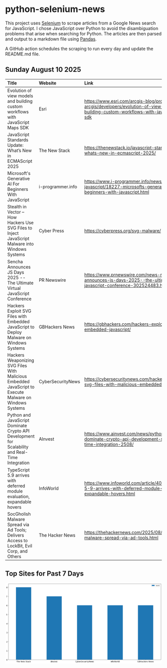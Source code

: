 # python-selenium-news

This project uses [Selenium](https://www.seleniumhq.org/) to scrape articles from a Google News search for JavaScript.
I chose JavaScript over Python to avoid the disambiguation problems that arise when searching for Python.
The articles are then parsed and output to a markdown file using [Pandas](https://pandas.pydata.org/).

A GitHub action schedules the scraping to run every day and update the README.md file.

## Sunday August 10 2025


| Title                                                                                                  | Website           | Link                                                                                                                                               |
|:-------------------------------------------------------------------------------------------------------|:------------------|:---------------------------------------------------------------------------------------------------------------------------------------------------|
| Evolution of view models and building custom workflows with JavaScript Maps SDK                        | Esri              | https://www.esri.com/arcgis-blog/products/js-api-arcgis/developers/evolution-of-view-models-and-building-custom-workflows-with-javascript-maps-sdk |
| JavaScript Standards Update: What’s New in ECMAScript 2025                                             | The New Stack     | https://thenewstack.io/javascript-standards-update-whats-new-in-ecmascript-2025/                                                                   |
| Microsoft's Generative AI For Beginners With JavaScript                                                | i-programmer.info | https://www.i-programmer.info/news/167-javascript/18227-microsofts-generative-ai-for-beginners-with-javascript.html                                |
| Stealth in Vector – How Hackers Use SVG Files to Inject JavaScript Malware into Windows Systems        | Cyber Press       | https://cyberpress.org/svg-malware/                                                                                                                |
| Sencha Announces JS Days 2025 -- The Ultimate Virtual JavaScript Conference                            | PR Newswire       | https://www.prnewswire.com/news-releases/sencha-announces-js-days-2025--the-ultimate-virtual-javascript-conference-302524483.html                  |
| Hackers Exploit SVG Files with Embedded JavaScript to Deploy Malware on Windows Systems                | GBHackers News    | https://gbhackers.com/hackers-exploit-svg-files-with-embedded-javascript/                                                                          |
| Hackers Weaponizing SVG Files With Malicious Embedded JavaScript to Execute Malware on Windows Systems | CyberSecurityNews | https://cybersecuritynews.com/hackers-weaponizing-svg-files-with-malicious-embedded-javascript/                                                    |
| Python and JavaScript Dominate Crypto API Development for Scalability and Real-Time Integration        | AInvest           | https://www.ainvest.com/news/python-javascript-dominate-crypto-api-development-scalability-real-time-integration-2508/                             |
| TypeScript 5.9 arrives with deferred module evaluation, expandable hovers                              | InfoWorld         | https://www.infoworld.com/article/4020579/typescript-5-9-arrives-with-deferred-module-evaluation-expandable-hovers.html                            |
| SocGholish Malware Spread via Ad Tools; Delivers Access to LockBit, Evil Corp, and Others              | The Hacker News   | https://thehackernews.com/2025/08/socgholish-malware-spread-via-ad-tools.html                                                                      |
## Top Sites for Past 7 Days

![Graph of Top Sites](https://raw.githubusercontent.com/dan-mba/python-selenium-news/main/last-week.png)
